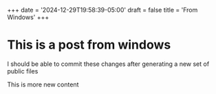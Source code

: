 +++
date = '2024-12-29T19:58:39-05:00'
draft = false
title = 'From Windows'
+++


# This is a post from windows 

I should be able to commit these changes after generating a new set of public files

This is more new content